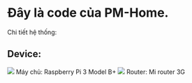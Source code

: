 # Đây là code của PM-Home.
Chi tiết hệ thống:
## Device:
 <img src="https://user-images.githubusercontent.com/41010701/52452394-5e040300-2b75-11e9-8796-dea4002c337d.jpg">
Máy chủ: Raspberry Pi 3 Model B+
<img src="https://user-images.githubusercontent.com/41010701/52452384-5cd2d600-2b75-11e9-8989-41885a9b8f34.jpg">
Router: Mi router 3G 
